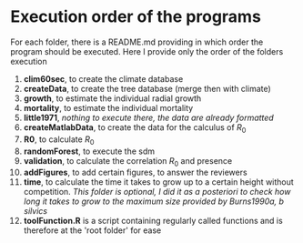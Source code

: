 # Execution order of the programs

For each folder, there is a README.md providing in which order the program should be executed. Here I provide only the order of the folders execution

1. **clim60sec**, to create the climate database
2. **createData**, to create the tree database (merge then with climate)
3. **growth**, to estimate the individual radial growth
4. **mortality**, to estimate the individual mortality
5. **little1971**, *nothing to execute there, the data are already formatted*
6. **createMatlabData**, to create the data for the calculus of $R_0$
7. **R0**, to calculate $R_0$
8. **randomForest**, to execute the sdm
9. **validation**, to calculate the correlation $R_0$ and presence
10. **addFigures**, to add certain figures, to answer the reviewers
11. **time**, to calculate the time it takes to grow up to a certain height without competition. *This folder is optional, I did it as a posteriori to check how long it takes to grow to the maximum size provided by Burns1990a, b silvics*
12. **toolFunction.R** is a script containing regularly called functions and is therefore at the 'root folder' for ease

